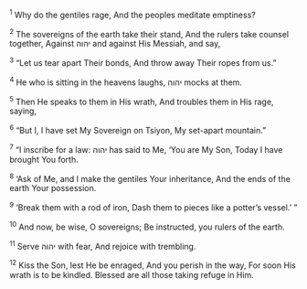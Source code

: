 <sup>1</sup> Why do the gentiles rage, And the peoples meditate emptiness?

<sup>2</sup> The sovereigns of the earth take their stand, And the rulers take counsel together, Against יהוה and against His Messiah, and say,

<sup>3</sup> “Let us tear apart Their bonds, And throw away Their ropes from us.”

<sup>4</sup> He who is sitting in the heavens laughs, יהוה mocks at them.

<sup>5</sup> Then He speaks to them in His wrath, And troubles them in His rage, saying,

<sup>6</sup> “But I, I have set My Sovereign on Tsiyon, My set-apart mountain.”

<sup>7</sup> “I inscribe for a law: יהוה has said to Me, ‘You are My Son, Today I have brought You forth.

<sup>8</sup> ‘Ask of Me, and I make the gentiles Your inheritance, And the ends of the earth Your possession.

<sup>9</sup> ‘Break them with a rod of iron, Dash them to pieces like a potter’s vessel.’ ”

<sup>10</sup> And now, be wise, O sovereigns; Be instructed, you rulers of the earth.

<sup>11</sup> Serve יהוה with fear, And rejoice with trembling.

<sup>12</sup> Kiss the Son, lest He be enraged, And you perish in the way, For soon His wrath is to be kindled. Blessed are all those taking refuge in Him.

